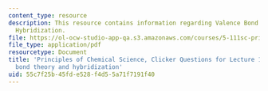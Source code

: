 ```yaml
---
content_type: resource
description: This resource contains information regarding Valence Bond Theory and
  Hybridization.
file: https://ol-ocw-studio-app-qa.s3.amazonaws.com/courses/5-111sc-principles-of-chemical-science-fall-2014/55c7f25b45fde528f4d55a71f7191f40_MIT5_111F14_Lec14Clkr.pdf
file_type: application/pdf
resourcetype: Document
title: 'Principles of Chemical Science, Clicker Questions for Lecture 14: Valence
  bond theory and hybridization'
uid: 55c7f25b-45fd-e528-f4d5-5a71f7191f40
---
```

